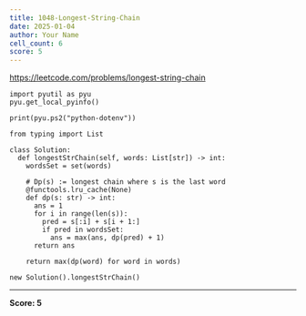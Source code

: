 ```yaml
---
title: 1048-Longest-String-Chain
date: 2025-01-04
author: Your Name
cell_count: 6
score: 5
---
```


https://leetcode.com/problems/longest-string-chain


```
import pyutil as pyu
pyu.get_local_pyinfo()
```


```
print(pyu.ps2("python-dotenv"))
```


```
from typing import List
```


```
class Solution:
  def longestStrChain(self, words: List[str]) -> int:
    wordsSet = set(words)

    # Dp(s) := longest chain where s is the last word
    @functools.lru_cache(None)
    def dp(s: str) -> int:
      ans = 1
      for i in range(len(s)):
        pred = s[:i] + s[i + 1:]
        if pred in wordsSet:
          ans = max(ans, dp(pred) + 1)
      return ans

    return max(dp(word) for word in words)
```


```
new Solution().longestStrChain()
```


---
**Score: 5**